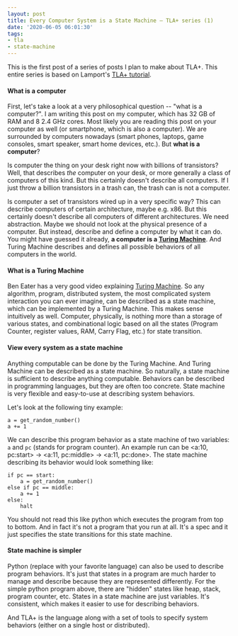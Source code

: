 ```yaml
---
layout: post
title: Every Computer System is a State Machine – TLA+ series (1)
date: '2020-06-05 06:01:30'
tags:
- tla
- state-machine
---
```


This is the first post of a series of posts I plan to make about TLA+. This entire series is based on Lamport's [TLA+ tutorial](https://lamport.azurewebsites.net/video/videos.html).

#### What is a computer

First, let's take a look at a very philosophical question -- "what is a computer?". I am writing this post on my computer, which has 32 GB of RAM and 8 2.4 GHz cores. Most likely you are reading this post on your computer as well (or smartphone, which is also a computer). We are surrounded by computers nowadays (smart phones, laptops, game consoles, smart speaker, smart home devices, etc.). But **what is a computer**?

Is computer the thing on your desk right now with billions of transistors? Well, that describes _the_ computer on your desk, or more generally a class of computers of this kind. But this certainly doesn't describe all computers. If I just throw a billion transistors in a trash can, the trash can is not a computer.

Is computer a set of transistors wired up in a very specific way? This can describe computers of certain architecture, maybe e.g. x86. But this certainly doesn't describe all computers of different architectures. We need abstraction. Maybe we should not look at the physical presence of a computer. But instead, describe and define a computer by what it can do. You might have guessed it already, **a computer is a [Turing Machine](https://en.wikipedia.org/wiki/Turing_machine)**. And Turing Machine describes and defines all possible behaviors of all computers in the world.

#### What is a Turing Machine

Ben Eater has a very good video explaining [Turing Machine](https://www.youtube.com/watch?v=AqNDk_UJW4k). So any algorithm, program, distributed system, the most complicated system interaction you can ever imagine, can be described as a state machine, which can be implemented by a Turing Machine. This makes sense intuitively as well. Computer, physically, is nothing more than a storage of various states, and combinational logic based on all the states (Program Counter, register values, RAM, Carry Flag, etc.) for state transition.

#### View every system as a state machine

Anything computable can be done by the Turing Machine. And Turing Machine can be described as a state machine. So naturally, a state machine is sufficient to describe anything computable. Behaviors can be described in programming languages, but they are often too concrete. State machine is very flexible and easy-to-use at describing system behaviors.

Let's look at the following tiny example:

    a = get_random_number()
    a += 1

We can describe this program behavior as a state machine of two variables: `a` and `pc` (stands for program counter). An example run can be \<a:10, pc:start\> -\> \<a:11, pc:middle\> -\> \<a:11, pc:done\>. The state machine describing its behavior would look something like:

    if pc == start:
        a = get_random_number()
    else if pc == middle:
        a += 1
    else:
        halt

You should not read this like python which executes the program from top to bottom. And in fact it's not a program that you run at all. It's a spec and it just specifies the state transitions for this state machine.

#### State machine is simpler

Python (replace with your favorite language) can also be used to describe program behaviors. It's just that states in a program are much harder to manage and describe because they are represented differently. For the simple python program above, there are "hidden" states like heap, stack, program counter, etc. States in a state machine are just variables. It's consistent, which makes it easier to use for describing behaviors.

And TLA+ is the language along with a set of tools to specify system behaviors (either on a single host or distributed).

<!--kg-card-end: markdown-->